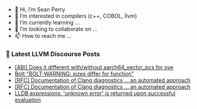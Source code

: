 - 👋 Hi, I’m Sean Perry
- 👀 I’m interested in compilers (c++, COBOL, llvm)
- 🌱 I’m currently learning ...
- 💞️ I’m looking to collaborate on ...
- 📫 How to reach me ...

<!---
s66perry/s66perry is a ✨ special ✨ repository because its `README.md` (this file) appears on your GitHub profile.
You can click the Preview link to take a look at your changes.
--->
### 📕 Latest LLVM Discourse Posts

<!-- DISCOURSE-LLVM:START -->
- [[ABI] Does it different with/without aarch64_vector_pcs for sve](https://discourse.llvm.org/t/abi-does-it-different-with-without-aarch64-vector-pcs-for-sve/78043#post_1)
- [Bolt &quot;BOLT-WARNING: sizes differ for function&quot;](https://discourse.llvm.org/t/bolt-bolt-warning-sizes-differ-for-function/77987#post_9)
- [[RFC] Documentation of Clang diagnostics ... an automated approach](https://discourse.llvm.org/t/rfc-documentation-of-clang-diagnostics-an-automated-approach/78009#post_3)
- [[RFC] Documentation of Clang diagnostics ... an automated approach](https://discourse.llvm.org/t/rfc-documentation-of-clang-diagnostics-an-automated-approach/78009#post_2)
- [LLDB expressions: &#39;unknown error&#39; is returned upon successful evaluation](https://discourse.llvm.org/t/lldb-expressions-unknown-error-is-returned-upon-successful-evaluation/78012#post_2)
<!-- DISCOURSE-LLVM:END -->
